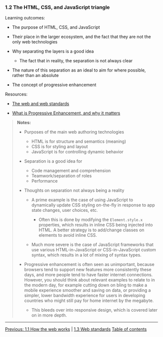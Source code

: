 ### 1.2 The HTML, CSS, and JavaScript triangle

Learning outcomes:

- The purpose of HTML, CSS, and JavaScript

- Their place in the larger ecosystem, and the fact that they are not the only web technologies

- Why separating the layers is a good idea

  - The fact that in reality, the separation is not always clear

- The nature of this separation as an ideal to aim for where possible, rather than an absolute

- The concept of progressive enhancement

Resources:

- [The web and web standards](https://developer.mozilla.org/en-US/docs/Learn/Getting_started_with_the_web/The_web_and_web_standards)

- [What is Progressive Enhancement, and why it matters](https://www.freecodecamp.org/news/what-is-progressive-enhancement-and-why-it-matters-e80c7aaf834a/)

> **Notes:**
>
> - Purposes of the main web authoring technologies
>
>   - HTML is for structure and semantics (meaning)
>   - CSS is for styling and layout
>   - JavaScript is for controlling dynamic behavior
>
> - Separation is a good idea for
>
>   - Code management and comprehension
>   - Teamwork/separation of roles
>   - Performance
>
> - Thoughts on separation not always being a reality
>
>   - A prime example is the case of using JavaScript to dynamically update CSS styling on-the-fly in response to app state changes, user choices, etc.
>
>     - Often this is done by modifying the `Element.style.x` properties, which results in inline CSS being injected into HTML. A better strategy is to add/change classes on elements to avoid inline CSS.
>
>   - Much more severe is the case of JavaScript frameworks that use various HTML-in-JavaScript or CSS-in-JavaScript custom syntax, which results in a lot of mixing of syntax types.
>
> - Progressive enhancement is often seen as unimportant, because browsers tend to support new features more consistently these days, and more people tend to have faster internet connections. However, you should think about relevant examples to relate to in the modern day, for example cutting down on bling to make a mobile experience smoother and saving on data, or providing a simpler, lower bandwidth experience for users in developing countries who might still pay for home internet by the megabyte.
>
>   - This bleeds over into responsive design, which is covered later on in more depth.

---

[Previous: 1.1 How the web works](/curriculum/2-core/1-standards-and-semantics/1-1-how-the-web-works.md) | [1.3 Web standards](/curriculum/2-core/1-standards-and-semantics/1-3-web-standards.md)
[Table of contents](/TOC.md)